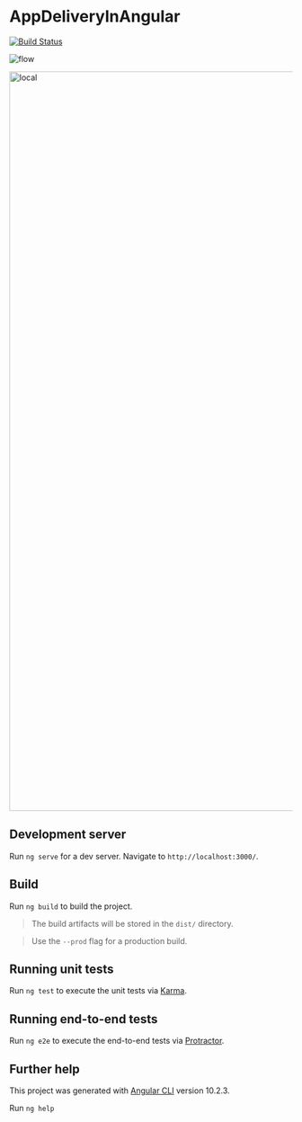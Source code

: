 # AppDeliveryInAngular

[![Build Status](https://travis-ci.com/hideikey/app-delivery-in-angular.svg?branch=master)](https://travis-ci.com/hideikey/app-delivery-in-angular)

![flow](https://user-images.githubusercontent.com/4133600/111890560-3ffe6300-89c9-11eb-8aa6-1571242982f2.gif)

<img width="1316" alt="local" src="https://user-images.githubusercontent.com/4133600/111890662-64a70a80-89ca-11eb-9d93-77cadc5689d0.png">

## Development server

Run `ng serve` for a dev server. Navigate to `http://localhost:3000/`.

## Build

Run `ng build` to build the project.

> The build artifacts will be stored in the `dist/` directory.

> Use the `--prod` flag for a production build.

## Running unit tests

Run `ng test` to execute the unit tests via [Karma](https://karma-runner.github.io).

## Running end-to-end tests

Run `ng e2e` to execute the end-to-end tests via [Protractor](http://www.protractortest.org/).

## Further help

This project was generated with [Angular CLI](https://github.com/angular/angular-cli) version 10.2.3.

Run `ng help`

